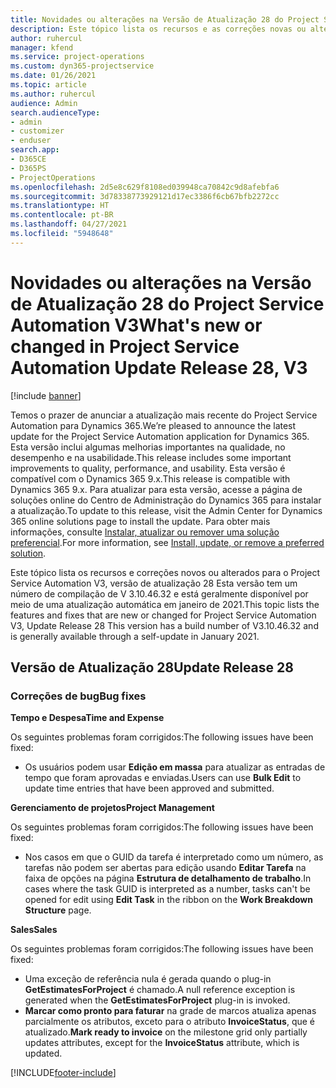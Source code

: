 ```yaml
---
title: Novidades ou alterações na Versão de Atualização 28 do Project Service Automation V3
description: Este tópico lista os recursos e as correções novas ou alteradas disponíveis na Versão de Atualização 28 do Project Service Automation V3.
author: ruhercul
manager: kfend
ms.service: project-operations
ms.custom: dyn365-projectservice
ms.date: 01/26/2021
ms.topic: article
ms.author: ruhercul
audience: Admin
search.audienceType:
- admin
- customizer
- enduser
search.app:
- D365CE
- D365PS
- ProjectOperations
ms.openlocfilehash: 2d5e8c629f8108ed039948ca70842c9d8afebfa6
ms.sourcegitcommit: 3d78338773929121d17ec3386f6cb67bfb2272cc
ms.translationtype: HT
ms.contentlocale: pt-BR
ms.lasthandoff: 04/27/2021
ms.locfileid: "5948648"
---
```

# <a name="whats-new-or-changed-in-project-service-automation-update-release-28-v3"></a><span data-ttu-id="921ed-103">Novidades ou alterações na Versão de Atualização 28 do Project Service Automation V3</span><span class="sxs-lookup"><span data-stu-id="921ed-103">What's new or changed in Project Service Automation Update Release 28, V3</span></span>

[!include [banner](../includes/psa-now-project-operations.md)]

<span data-ttu-id="921ed-104">Temos o prazer de anunciar a atualização mais recente do Project Service Automation para Dynamics 365.</span><span class="sxs-lookup"><span data-stu-id="921ed-104">We’re pleased to announce the latest update for the Project Service Automation application for Dynamics 365.</span></span> <span data-ttu-id="921ed-105">Esta versão inclui algumas melhorias importantes na qualidade, no desempenho e na usabilidade.</span><span class="sxs-lookup"><span data-stu-id="921ed-105">This release includes some important improvements to quality, performance, and usability.</span></span> <span data-ttu-id="921ed-106">Esta versão é compatível com o Dynamics 365 9.x.</span><span class="sxs-lookup"><span data-stu-id="921ed-106">This release is compatible with Dynamics 365 9.x.</span></span> <span data-ttu-id="921ed-107">Para atualizar para esta versão, acesse a página de soluções online do Centro de Administração do Dynamics 365 para instalar a atualização.</span><span class="sxs-lookup"><span data-stu-id="921ed-107">To update to this release, visit the Admin Center for Dynamics 365 online solutions page to install the update.</span></span> <span data-ttu-id="921ed-108">Para obter mais informações, consulte [Instalar, atualizar ou remover uma solução preferencial](/power-platform/admin/install-remove-preferred-solution).</span><span class="sxs-lookup"><span data-stu-id="921ed-108">For more information, see [Install, update, or remove a preferred solution](/power-platform/admin/install-remove-preferred-solution).</span></span>

<span data-ttu-id="921ed-109">Este tópico lista os recursos e correções novos ou alterados para o Project Service Automation V3, versão de atualização 28 Esta versão tem um número de compilação de V 3.10.46.32 e está geralmente disponível por meio de uma atualização automática em janeiro de 2021.</span><span class="sxs-lookup"><span data-stu-id="921ed-109">This topic lists the features and fixes that are new or changed for Project Service Automation V3, Update Release 28 This version has a build number of V3.10.46.32 and is generally available through a self-update in January 2021.</span></span>

## <a name="update-release-28"></a><span data-ttu-id="921ed-110">Versão de Atualização 28</span><span class="sxs-lookup"><span data-stu-id="921ed-110">Update Release 28</span></span>

### <a name="bug-fixes"></a><span data-ttu-id="921ed-111">Correções de bug</span><span class="sxs-lookup"><span data-stu-id="921ed-111">Bug fixes</span></span>

<span data-ttu-id="921ed-112">**Tempo e Despesa**</span><span class="sxs-lookup"><span data-stu-id="921ed-112">**Time and Expense**</span></span>

<span data-ttu-id="921ed-113">Os seguintes problemas foram corrigidos:</span><span class="sxs-lookup"><span data-stu-id="921ed-113">The following issues have been fixed:</span></span>

- <span data-ttu-id="921ed-114">Os usuários podem usar **Edição em massa** para atualizar as entradas de tempo que foram aprovadas e enviadas.</span><span class="sxs-lookup"><span data-stu-id="921ed-114">Users can use **Bulk Edit** to update time entries that have been approved and submitted.</span></span>

<span data-ttu-id="921ed-115">**Gerenciamento de projetos**</span><span class="sxs-lookup"><span data-stu-id="921ed-115">**Project Management**</span></span>

<span data-ttu-id="921ed-116">Os seguintes problemas foram corrigidos:</span><span class="sxs-lookup"><span data-stu-id="921ed-116">The following issues have been fixed:</span></span>

- <span data-ttu-id="921ed-117">Nos casos em que o GUID da tarefa é interpretado como um número, as tarefas não podem ser abertas para edição usando **Editar Tarefa** na faixa de opções na página **Estrutura de detalhamento de trabalho**.</span><span class="sxs-lookup"><span data-stu-id="921ed-117">In cases where the task GUID is interpreted as a number, tasks can't be opened for edit using **Edit Task** in the ribbon on the **Work Breakdown Structure** page.</span></span>

<span data-ttu-id="921ed-118">**Sales**</span><span class="sxs-lookup"><span data-stu-id="921ed-118">**Sales**</span></span>

<span data-ttu-id="921ed-119">Os seguintes problemas foram corrigidos:</span><span class="sxs-lookup"><span data-stu-id="921ed-119">The following issues have been fixed:</span></span>

- <span data-ttu-id="921ed-120">Uma exceção de referência nula é gerada quando o plug-in **GetEstimatesForProject** é chamado.</span><span class="sxs-lookup"><span data-stu-id="921ed-120">A null reference exception is generated when the **GetEstimatesForProject** plug-in is invoked.</span></span>
- <span data-ttu-id="921ed-121">**Marcar como pronto para faturar** na grade de marcos atualiza apenas parcialmente os atributos, exceto para o atributo **InvoiceStatus**, que é atualizado.</span><span class="sxs-lookup"><span data-stu-id="921ed-121">**Mark ready to invoice** on the milestone grid only partially updates attributes, except for the **InvoiceStatus** attribute, which is updated.</span></span>



[!INCLUDE[footer-include](../includes/footer-banner.md)]